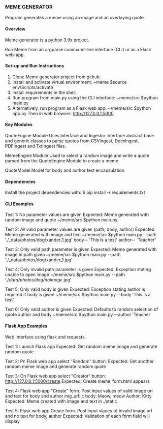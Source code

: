 ### MEME GENERATOR  ###
Program generates a meme using an image and an overlaying quote.

#### Overview
Meme generator is a python 3.9x project.

Run Meme from an argparse command-line interface (CLI) or as a Flask web-app.

#### Set-up and Run Instructions
1. Clone Meme generator project from github.
2. Install and activate virtual environment:
    ~meme $source env/Scripts/activate
3. Install requirements in the shell.
4. Run program from main.py using the CLI interface:
    ~meme/src $python main.py
5. Alternatively, run program as a Flask web app:
    ~/meme/src $python app.py
    Then in web browser: http://127.0.0.1:5000

#### Key Modules
QuoteEngine Module
    Uses Interface and Ingestor Interface abstract base and generic classes
    to parse quotes from CSVIngest, DocxIngest, PDFIngest and TxtIngest files.

MemeEngine Module
    Used to select a random image and write a quote parsed from the QuoteEngine Module to create a meme.

QuoteModel
    Model for body and author text encapsulation.

#### Dependencies
Install the project dependencies with:
$ pip install -r requirements.txt

#### CLI Examples
Test 1: No parameter values are given
Expected: Meme generated with random image and quote
~/meme/src $python main.py

Test 2: All valid parameter values are given (path, body, author)
Expected: Meme generated with image and text
~/meme/src $python main.py --path './_data/photos/dog/xander_1.jpg' 
body-- 'This is a test' author-- 'Teacher"

Test 3:  Only valid path parameter is given
Expected: Meme generated with image in path given
~/meme/src $python main.py --path './_data/photos/dog/xander_1.jpg'

Test 4: Only invalid path parameter is given
Expected:  Exception stating unable to open image
~/meme/src $python main.py --path './_data/photos/dog/noimage_.jpg'

Test 5: Only valid body is given
Expected: Exception stating author is required if body is given 
~/meme/src $python main.py --body 'This is a test'

Test 6: Only valid author is given
Expected: Defaults to random selection of quote author and body
~/meme/src $python main.py --author 'Teacher'

#### Flask App Examples
Web interface using flask and requests.

Test 1: Launch Flask app
Expected: Get random meme image and generate random quote

Test 2: Pn Flask web app select "Random" button:
Expected: Get another random meme image and generate random quote

Test 3: On Flask web app select "Creator" button: 
http://127.0.0.1:5000/create
Expected: Create meme_form.html appears

Test 4: Flask web app "Create" form.
Post input values of valid image url and text for body and author
img_url: c
body:   Meow, meow
Author: Kitty
Expected: Meme created with image and text in ./static

Test 5: Flask web app Create form.
Post input vlaues of invalid image url and no text for body, author
Expected: Validation of each form field will display
